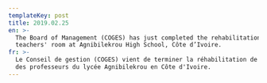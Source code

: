 ```yaml
---
templateKey: post
title: 2019.02.25
en: >-
  The Board of Management (COGES) has just completed the rehabilitation of the
  teachers' room at Agnibilekrou High School, Côte d’Ivoire. 
fr: >-
  Le Conseil de gestion (COGES) vient de terminer la réhabilitation de la salle
  des professeurs du lycée Agnibilekrou en Côte d'Ivoire.
---
```


